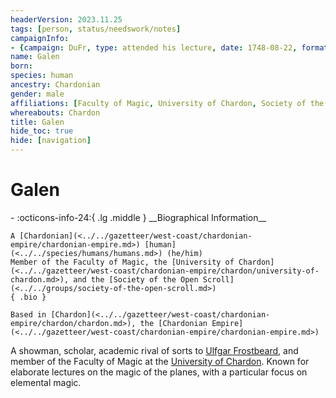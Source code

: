 ```yaml
---
headerVersion: 2023.11.25
tags: [person, status/needswork/notes]
campaignInfo:
- {campaign: DuFr, type: attended his lecture, date: 1748-08-22, format: '<person:u> <met:s> on [[Session 49 (DuFr)|<target>]] <current:3rq>'}
name: Galen
born:
species: human
ancestry: Chardonian
gender: male
affiliations: [Faculty of Magic, University of Chardon, Society of the Open Scroll]
whereabouts: Chardon
title: Galen
hide_toc: true
hide: [navigation]
---
```

# Galen
<div class="grid cards ext-narrow-margin ext-one-column" markdown>
- :octicons-info-24:{ .lg .middle } __Biographical Information__

    A [Chardonian](<../../gazetteer/west-coast/chardonian-empire/chardonian-empire.md>) [human](<../../species/humans/humans.md>) (he/him)  
    Member of the Faculty of Magic, the [University of Chardon](<../../gazetteer/west-coast/chardonian-empire/chardon/university-of-chardon.md>), and the [Society of the Open Scroll](<../../groups/society-of-the-open-scroll.md>)  
    { .bio }

    Based in [Chardon](<../../gazetteer/west-coast/chardonian-empire/chardon/chardon.md>), the [Chardonian Empire](<../../gazetteer/west-coast/chardonian-empire/chardonian-empire.md>)
</div>



A showman, scholar, academic rival of sorts to [Ulfgar Frostbeard](<../dwarves/ulfgar-frostbeard.md>), and member of the Faculty of Magic at the [University of Chardon](<../../gazetteer/west-coast/chardonian-empire/chardon/university-of-chardon.md>). Known for elaborate lectures on the magic of the planes, with a particular focus on elemental magic. 


